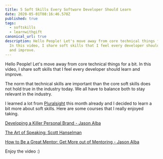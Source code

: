 ```yaml
---
title: 5 Soft Skills Every Software Developer Should Learn
date: 2020-05-01T08:16:46.578Z
published: true
tags:
  - softskills
  - learnwithgift
canonical_url: true
description: Hello People! Let's move away from core technical things for a bit.
  In this video, I share soft skills that I feel every developer should learn
  and improve.
---
```

Hello People! Let's move away from core technical things for a bit. In this video, I share soft skills that I feel every developer should learn and improve.





The norm that technical skills are important than the core soft skills does not hold true in the industry today. We all have to balance both to stay relevant in the industry.

I learned a lot from [Pluralsight](https://www.pluralsight.com/) this month already and I decided to learn a bit more about soft skills. Here are some courses that I really enjoyed taking.

[Developing a Killer Personal Brand - Jason Alba](https://www.pluralsight.com/courses/developing-killer-personal-brand)

[The Art of Speaking: Scott Hanselman](https://www.pluralsight.com/courses/hanselman-speaking)

[How to Be a Great Mentor: Get More out of Mentoring - Jason Alba](https://www.pluralsight.com/courses/how-to-be-great-mentor)

Enjoy the video :)